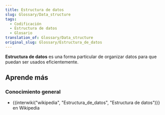 ```yaml
---
title: Estructura de datos
slug: Glossary/Data_structure
tags:
  - Codificación
  - Estructura de datos
  - Glosario
translation_of: Glossary/Data_structure
original_slug: Glossary/Estructura_de_datos
---
```

**Estructura de datos** es una forma particular de organizar datos para que puedan ser usados eficientemente.

## Aprende más

### Conocimiento general

- {{interwiki("wikipedia", "Estructura_de_datos", "Estructura de datos")}} en Wikipedia
